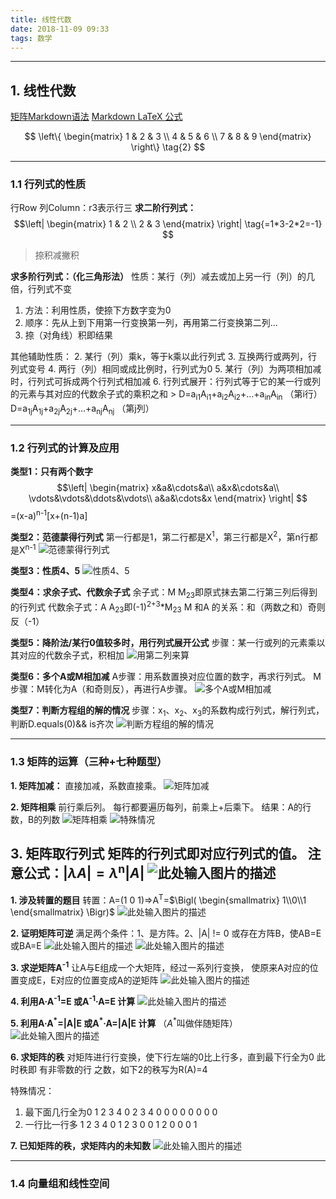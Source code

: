 ```yaml
---
title: 线性代数
date: 2018-11-09 09:33
tags: 数学
---
```


---
## 1. 线性代数
[矩阵Markdown语法][1]
[Markdown LaTeX 公式][2]

$$
 \left\{
 \begin{matrix}
   1 & 2 & 3 \\
   4 & 5 & 6 \\
   7 & 8 & 9
  \end{matrix}
  \right\} \tag{2}
$$
<!-- more -->

---
### 1.1 行列式的性质
行Row 列Column：r3表示行三
**求二阶行列式：**
$$\left|
 \begin{matrix}
   1 & 2 \\
   2 & 3
  \end{matrix}
  \right| \tag{=1*3-2*2=-1}
$$
> 捺积减撇积

**求多阶行列式：（化三角形法）**
性质：某行（列）减去或加上另一行（列）的几倍，行列式不变
1. 方法：利用性质，使捺下方数字变为0
2. 顺序：先从上到下用第一行变换第一列，再用第二行变换第二列...
3. 捺（对角线）积即结果

其他辅助性质：
2. 某行（列）乘k，等于k乘以此行列式
3. 互换两行或两列，行列式变号
4. 两行（列）相同或成比例时，行列式为0
5. 某行（列）为两项相加减时，行列式可拆成两个行列式相加减
6. 行列式展开：行列式等于它的某一行或列的元素与其对应的代数余子式的乘积之和
    > D=a<sub>i1</sub>A<sub>i1</sub>+a<sub>i2</sub>A<sub>i2</sub>+...+a<sub>in</sub>A<sub>in</sub> （第i行）
    D=a<sub>1j</sub>A<sub>1j</sub>+a<sub>2j</sub>A<sub>2j</sub>+...+a<sub>nj</sub>A<sub>nj</sub> （第j列）

---
### 1.2 行列式的计算及应用
**类型1：只有两个数字**
$$\left|
 \begin{matrix}
   x&a&\cdots&a\\
   a&x&\cdots&a\\
   \vdots&\vdots&\ddots&\vdots\\
   a&a&\cdots&x
  \end{matrix}
  \right|
$$=(x-a)<sup>n-1</sup>[x+(n-1)a]

**类型2：范德蒙得行列式**
第一行都是1，第二行都是X<sup>1</sup>，第三行都是X<sup>2</sup>，第n行都是X<sup>n-1</sup>
![范德蒙得行列式][3]

**类型3：性质4、5**
![性质4、5][4]

**类型4：求余子式、代数余子式**
余子式：M   M<sub>23</sub>即原式抹去第二行第三列后得到的行列式
代数余子式：A   A<sub>23</sub>即(-1)<sup>2+3</sup>*M<sub>23</sub>
M 和A 的关系：和（两数之和）奇则反（-1）

**类型5：降阶法/某行0值较多时，用行列式展开公式**
步骤：某一行或列的元素乘以其对应的代数余子式，积相加
![用第二列来算][5]

**类型6：多个A或M相加减**
A步骤：用系数置换对应位置的数字，再求行列式。
M步骤：M转化为A（和奇则反），再进行A步骤。
![多个A或M相加减][6]

**类型7：判断方程组的解的情况**
步骤：x<sub>1</sub>、x<sub>2</sub>、x<sub>3</sub>的系数构成行列式，解行列式，判断D.equals(0)&& is齐次
![判断方程组的解的情况][7]



---
### 1.3 矩阵的运算（三种+七种题型）
**1. 矩阵加减：**
直接加减，系数直接乘。
![矩阵加减][8]

**2. 矩阵相乘**
前行乘后列。
每行都要遍历每列，前乘上+后乘下。
结果：A的行数，B的列数
![矩阵相乘][9]
![特殊情况][10]

**3. 矩阵取行列式**
矩阵的行列式即对应行列式的值。
注意公式：$|\lambda A|=\lambda$<sup>n</sup>$|A|$
![此处输入图片的描述][11]
---
**1. 涉及转置的题目**
转置：A=(1 0 1)=>A<sup>T</sup>=$\Bigl(
    \begin{smallmatrix}
		1\\0\\1
	\end{smallmatrix}
\Bigr)$
![此处输入图片的描述][12]

**2. 证明矩阵可逆**
满足两个条件：1、是方阵。2、|A| != 0 或存在方阵B，使AB=E 或BA=E
![此处输入图片的描述][13]
![此处输入图片的描述][14]

**3. 求逆矩阵A<sup>-1</sup>**
让A与E组成一个大矩阵，经过一系列行变换，
使原来A对应的位置变成E，E对应的位置变成A的逆矩阵
![此处输入图片的描述][15]

**4. 利用A·A<sup>-1</sup>=E 或A<sup>-1</sup>·A=E 计算**
![此处输入图片的描述][16]

**5. 利用A·A$^*$=|A|E 或A$^*$·A=|A|E 计算**
（$A^*$叫做伴随矩阵）
![此处输入图片的描述][17]

**6. 求矩阵的秩**
对矩阵进行行变换，使下行左端的0比上行多，直到最下行全为0
此时秩即 有非零数的行 之数，如下2的秩写为R(A)=4

特殊情况：
1. 最下面几行全为0
1 2 3 4
0 2 3 4
0 0 0 0
0 0 0 0
2. 一行比一行多
1 2 3 4
0 1 2 3
0 0 1 2
0 0 0 1

**7. 已知矩阵的秩，求矩阵内的未知数**
![此处输入图片的描述][18]


---
### 1.4 向量组和线性空间


  [1]: https://blog.csdn.net/qq_38228254/article/details/79469727
  [2]: https://blog.csdn.net/u014630987/article/details/70156489
  [3]: https://p.qlogo.cn/qqmail_head/mONcle9pic3zfLic7n9wb6HgtN3FZxTeQkS0tLe358tYobozeT1FWFu9ZdbeAye6cLtbwhHFWEMOc/0
  [4]: https://p.qlogo.cn/qqmail_head/mONcle9pic3zfLic7n9wb6HgtN3FZxTeQkS0tLe358tYoAhCvpQ9utcf3lMrnaTyJCQAnfYCRar4c/0
  [5]: https://p.qlogo.cn/qqmail_head/mONcle9pic3zfLic7n9wb6HgtN3FZxTeQkRYHVd0lqko9drOEYf0foR9bn9icR08jank2H83W694Fc/0
  [6]: https://p.qlogo.cn/qqmail_head/mONcle9pic3zfLic7n9wb6HgtN3FZxTeQkRYHVd0lqkoichFmpw8JXUlGPJiaGxMcokTicysGFVvkK8M/0
  [7]: https://p.qlogo.cn/qqmail_head/mONcle9pic3zfLic7n9wb6HgtN3FZxTeQkRYHVd0lqkoicKxeJiawficy7MYJ7NoLnZaVtrqIKaeWT7k/0
  [8]: https://p.qlogo.cn/qqmail_head/mONcle9pic3zfLic7n9wb6HgtN3FZxTeQk7L4Sib91bnk8zDNWm3PB9b1rys1O1HaD9ZLTJRfjg8N8/0
  [9]: https://p.qlogo.cn/qqmail_head/mONcle9pic3zfLic7n9wb6HgtN3FZxTeQk7L4Sib91bnkicicXbXAqyrTgUC1l6ZicfosaIKLg5hUlehE/0
  [10]: https://p.qlogo.cn/qqmail_head/mONcle9pic3zfLic7n9wb6HgtN3FZxTeQk7L4Sib91bnk8Z9XribIcSpYdBv0IFZqpBMqGFU33ibZ8Ho/0
  [11]: https://p.qlogo.cn/qqmail_head/mONcle9pic3zfLic7n9wb6HgtN3FZxTeQk7L4Sib91bnkicTS4ic982TicZHxmjw1poLPqCt02icVcV2KI/0
  [12]: https://p.qlogo.cn/qqmail_head/mONcle9pic3zfLic7n9wb6HgtN3FZxTeQkxpY4Y7z9h8fch1VZ7eZibjja5KFSicWicVVpEmEDnibCAicg/0
  [13]: https://p.qlogo.cn/qqmail_head/mONcle9pic3zfLic7n9wb6HgtN3FZxTeQkM9eqvV9l5XwNzPWUP2zOghB67ic57kmjklbJKu72vjRM/0
  [14]: https://p.qlogo.cn/qqmail_head/mONcle9pic3zfLic7n9wb6HgtN3FZxTeQkM9eqvV9l5XxeDYZ0hbUVicVST58ia6fONRib7r7TicGUaXo/0
  [15]: https://p.qlogo.cn/qqmail_head/mONcle9pic3zfLic7n9wb6HgtN3FZxTeQkM9eqvV9l5XxqOrnRyBUvE8MOglBeK3ibPzNU6ACGFEjI/0
  [16]: https://p.qlogo.cn/qqmail_head/mONcle9pic3zfLic7n9wb6HgtN3FZxTeQkM9eqvV9l5XyIXOWJerxiabGpY9rWWyyWOs85E8sIICRU/0
  [17]: https://p.qlogo.cn/qqmail_head/mONcle9pic3zfLic7n9wb6HgtN3FZxTeQkM9eqvV9l5XxeJ4rvqqAxBXW7VYwYaAyVJ1ap6N1jGibQ/0
  [18]: https://p.qlogo.cn/qqmail_head/mONcle9pic3zfLic7n9wb6HgtN3FZxTeQkM9eqvV9l5Xzu0RnL1DDoO3dBn36gN3WIKLuUjm3xiao0/0